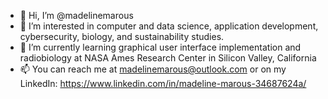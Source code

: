 - 👋 Hi, I’m @madelinemarous
- 👀 I’m interested in computer and data science, application development, cybersecurity, biology, and sustainability studies.
- 🌱 I’m currently learning graphical user interface implementation and radiobiology at NASA Ames Research Center in Silicon Valley, California
- 📫 You can reach me at madelinemarous@outlook.com or on my LinkedIn: https://www.linkedin.com/in/madeline-marous-34687624a/
